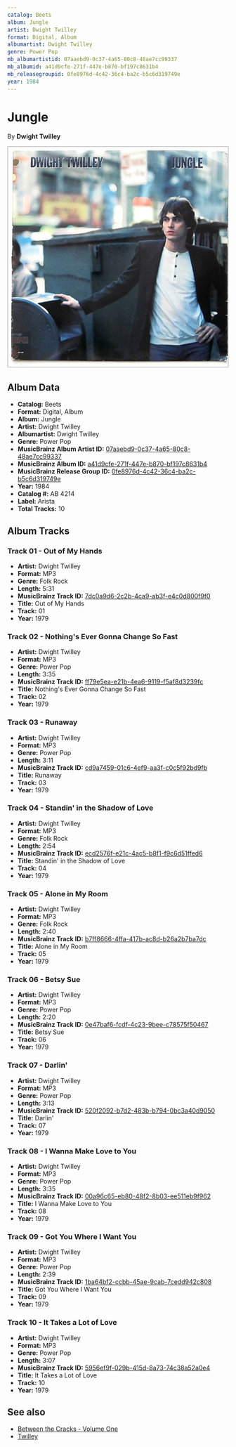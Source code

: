 ```yaml
---
catalog: Beets
album: Jungle
artist: Dwight Twilley
format: Digital, Album
albumartist: Dwight Twilley
genre: Power Pop
mb_albumartistid: 07aaebd9-0c37-4a65-80c8-48ae7cc99337
mb_albumid: a41d9cfe-271f-447e-b870-bf197c8631b4
mb_releasegroupid: 0fe8976d-4c42-36c4-ba2c-b5c6d319749e
year: 1984
---
```


# Jungle

By **Dwight Twilley**

![](../../assets/beetscovers/Dwight_Twilley-Jungle.jpg)

## Album Data

- **Catalog:** Beets
- **Format:** Digital, Album
- **Album:** Jungle
- **Artist:** Dwight Twilley
- **Albumartist:** Dwight Twilley
- **Genre:** Power Pop
- **MusicBrainz Album Artist ID:** [07aaebd9-0c37-4a65-80c8-48ae7cc99337](https://musicbrainz.org/artist/07aaebd9-0c37-4a65-80c8-48ae7cc99337)
- **MusicBrainz Album ID:** [a41d9cfe-271f-447e-b870-bf197c8631b4](https://musicbrainz.org/release/a41d9cfe-271f-447e-b870-bf197c8631b4)
- **MusicBrainz Release Group ID:** [0fe8976d-4c42-36c4-ba2c-b5c6d319749e](https://musicbrainz.org/release-group/0fe8976d-4c42-36c4-ba2c-b5c6d319749e)
- **Year:** 1984
- **Catalog #:** AB 4214
- **Label:** Arista
- **Total Tracks:** 10

## Album Tracks

### Track 01 - Out of My Hands

- **Artist:** Dwight Twilley
- **Format:** MP3
- **Genre:** Folk Rock
- **Length:** 5:31
- **MusicBrainz Track ID:** [7dc0a9d6-2c2b-4ca9-ab3f-e4c0d800f9f0](https://musicbrainz.org/recording/7dc0a9d6-2c2b-4ca9-ab3f-e4c0d800f9f0)
- **Title:** Out of My Hands
- **Track:** 01
- **Year:** 1979

### Track 02 - Nothing's Ever Gonna Change So Fast

- **Artist:** Dwight Twilley
- **Format:** MP3
- **Genre:** Power Pop
- **Length:** 3:35
- **MusicBrainz Track ID:** [ff79e5ea-e21b-4ea6-9119-f5af8d3239fc](https://musicbrainz.org/recording/ff79e5ea-e21b-4ea6-9119-f5af8d3239fc)
- **Title:** Nothing's Ever Gonna Change So Fast
- **Track:** 02
- **Year:** 1979

### Track 03 - Runaway

- **Artist:** Dwight Twilley
- **Format:** MP3
- **Genre:** Power Pop
- **Length:** 3:11
- **MusicBrainz Track ID:** [cd9a7459-01c6-4ef9-aa3f-c0c5f92bd9fb](https://musicbrainz.org/recording/cd9a7459-01c6-4ef9-aa3f-c0c5f92bd9fb)
- **Title:** Runaway
- **Track:** 03
- **Year:** 1979

### Track 04 - Standin' in the Shadow of Love

- **Artist:** Dwight Twilley
- **Format:** MP3
- **Genre:** Folk Rock
- **Length:** 2:54
- **MusicBrainz Track ID:** [ecd2576f-e21c-4ac5-b8f1-f9c6d51ffed6](https://musicbrainz.org/recording/ecd2576f-e21c-4ac5-b8f1-f9c6d51ffed6)
- **Title:** Standin' in the Shadow of Love
- **Track:** 04
- **Year:** 1979

### Track 05 - Alone in My Room

- **Artist:** Dwight Twilley
- **Format:** MP3
- **Genre:** Folk Rock
- **Length:** 2:40
- **MusicBrainz Track ID:** [b7ff8666-4ffa-417b-ac8d-b26a2b7ba7dc](https://musicbrainz.org/recording/b7ff8666-4ffa-417b-ac8d-b26a2b7ba7dc)
- **Title:** Alone in My Room
- **Track:** 05
- **Year:** 1979

### Track 06 - Betsy Sue

- **Artist:** Dwight Twilley
- **Format:** MP3
- **Genre:** Power Pop
- **Length:** 2:20
- **MusicBrainz Track ID:** [0e47baf6-fcdf-4c23-9bee-c78575f50467](https://musicbrainz.org/recording/0e47baf6-fcdf-4c23-9bee-c78575f50467)
- **Title:** Betsy Sue
- **Track:** 06
- **Year:** 1979

### Track 07 - Darlin'

- **Artist:** Dwight Twilley
- **Format:** MP3
- **Genre:** Power Pop
- **Length:** 3:13
- **MusicBrainz Track ID:** [520f2092-b7d2-483b-b794-0bc3a40d9050](https://musicbrainz.org/recording/520f2092-b7d2-483b-b794-0bc3a40d9050)
- **Title:** Darlin'
- **Track:** 07
- **Year:** 1979

### Track 08 - I Wanna Make Love to You

- **Artist:** Dwight Twilley
- **Format:** MP3
- **Genre:** Power Pop
- **Length:** 3:35
- **MusicBrainz Track ID:** [00a96c65-eb80-48f2-8b03-ee511eb9f962](https://musicbrainz.org/recording/00a96c65-eb80-48f2-8b03-ee511eb9f962)
- **Title:** I Wanna Make Love to You
- **Track:** 08
- **Year:** 1979

### Track 09 - Got You Where I Want You

- **Artist:** Dwight Twilley
- **Format:** MP3
- **Genre:** Power Pop
- **Length:** 2:39
- **MusicBrainz Track ID:** [1ba64bf2-ccbb-45ae-9cab-7cedd942c808](https://musicbrainz.org/recording/1ba64bf2-ccbb-45ae-9cab-7cedd942c808)
- **Title:** Got You Where I Want You
- **Track:** 09
- **Year:** 1979

### Track 10 - It Takes a Lot of Love

- **Artist:** Dwight Twilley
- **Format:** MP3
- **Genre:** Power Pop
- **Length:** 3:07
- **MusicBrainz Track ID:** [5956ef9f-029b-415d-8a73-74c38a52a0e4](https://musicbrainz.org/recording/5956ef9f-029b-415d-8a73-74c38a52a0e4)
- **Title:** It Takes a Lot of Love
- **Track:** 10
- **Year:** 1979


## See also

- [Between the Cracks - Volume One](Between_the_Cracks_-_Volume_One.md)
- [Twilley](Twilley.md)
